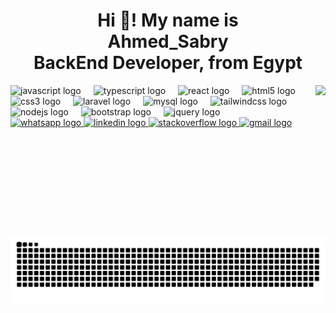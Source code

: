 <h1 align="center">Hi 👋! My name is<br>Ahmed_Sabry<br>BackEnd Developer, from Egypt</h1>


<img align="right" height="241" src="https://scontent.faly2-1.fna.fbcdn.net/v/t39.30808-6/468959577_3896556007286103_951914293832899029_n.jpg?_nc_cat=111&ccb=1-7&_nc_sid=6ee11a&_nc_eui2=AeFsrrlXzYLPguWFnYNXqphoNlKlPt2p9vk2UqU-3an2-Y17tebJ8kOR6tVTfRqSr6ZJcpX3tPOEIjE2-kNHrif6&_nc_ohc=uBzcptmh2yMQ7kNvgEoVNPY&_nc_zt=23&_nc_ht=scontent.faly2-1.fna&_nc_gid=AbCdYCwoFECc953we67i7Az&oh=00_AYA--HFGKTm0Y0kgLgS_5Tt-zRpp-shpZ6Ss7ouiDPEOtQ&oe=6768C5E8"  />


<div align="left">
  <img src="https://cdn.jsdelivr.net/gh/devicons/devicon/icons/javascript/javascript-original.svg" height="39" alt="javascript logo"  />
  <img width="12" />
  <img src="https://cdn.jsdelivr.net/gh/devicons/devicon/icons/typescript/typescript-original.svg" height="39" alt="typescript logo"  />
  <img width="12" />
  <img src="https://cdn.jsdelivr.net/gh/devicons/devicon/icons/react/react-original.svg" height="39" alt="react logo"  />
  <img width="12" />
  <img src="https://cdn.jsdelivr.net/gh/devicons/devicon/icons/html5/html5-original.svg" height="39" alt="html5 logo"  />
  <img width="12" />
  <img src="https://cdn.jsdelivr.net/gh/devicons/devicon/icons/css3/css3-original.svg" height="39" alt="css3 logo"  />
  <img width="12" />
  <img src="https://cdn.jsdelivr.net/gh/devicons/devicon/icons/laravel/laravel-original.svg" height="39" alt="laravel logo"  />
  <img width="12" />
  <img src="https://cdn.jsdelivr.net/gh/devicons/devicon/icons/mysql/mysql-original.svg" height="39" alt="mysql logo"  />
  <img width="12" />
  <img src="https://cdn.jsdelivr.net/gh/devicons/devicon/icons/tailwindcss/tailwindcss-original-wordmark.svg" height="39" alt="tailwindcss logo"  />
  <img width="12" />
  <img src="https://cdn.jsdelivr.net/gh/devicons/devicon/icons/nodejs/nodejs-original.svg" height="39" alt="nodejs logo"  />
  <img width="12" />
  <img src="https://cdn.jsdelivr.net/gh/devicons/devicon/icons/bootstrap/bootstrap-original.svg" height="39" alt="bootstrap logo"  />
  <img width="12" />
  <img src="https://cdn.jsdelivr.net/gh/devicons/devicon/icons/jquery/jquery-original.svg" height="39" alt="jquery logo"  />
</div>

<div align="left">
  <a href="https://wa.me/+201080643815?text=Peace%20be%20upon%20you" target="_blank">
    <img src="https://img.shields.io/static/v1?message=Whatsapp&logo=whatsapp&label=&color=25D366&logoColor=white&labelColor=&style=for-the-badge" height="32" alt="whatsapp logo"  />
  </a>
  <a href="https://www.linkedin.com/in/ahmedsabryhagrs/" target="_blank">
    <img src="https://img.shields.io/static/v1?message=LinkedIn&logo=linkedin&label=&color=0077B5&logoColor=white&labelColor=&style=for-the-badge" height="32" alt="linkedin logo"  />
  </a>
  <a href="https://stackoverflow.com/users/22664543/ahmed-hagrs" target="_blank">
    <img src="https://img.shields.io/static/v1?message=Stackoverflow&logo=stackoverflow&label=&color=FE7A16&logoColor=white&labelColor=&style=for-the-badge" height="32" alt="stackoverflow logo"  />
  </a>
  <a href="mailto:as0162121@gmail.com" target="_blank">
    <img src="https://img.shields.io/static/v1?message=Gmail&logo=gmail&label=&color=D14836&logoColor=white&labelColor=&style=for-the-badge" height="32" alt="gmail logo"  />
  </a>
</div>

<div>
<img src="https://raw.githubusercontent.com/Platane/snk/output/github-contribution-grid-snake.svg" alt="Snake animation" />
</div>
